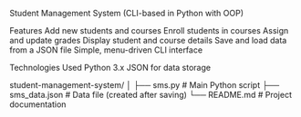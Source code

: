 Student Management System (CLI-based in Python with OOP)

Features
Add new students and courses
Enroll students in courses
Assign and update grades
Display student and course details
Save and load data from a JSON file
Simple, menu-driven CLI interface

Technologies Used
Python 3.x
JSON for data storage

student-management-system/
│
├── sms.py          # Main Python script
├── sms_data.json   # Data file (created after saving)
└── README.md       # Project documentation
